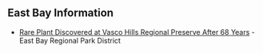 ## East Bay Information

- [Rare Plant Discovered at Vasco Hills Regional Preserve After 68 Years](https://www.ebparks.org/about-us/whats-new/news/rare-plant-discovered-vasco-hills-regional-preserve-after-68-years) - East Bay Regional Park District
